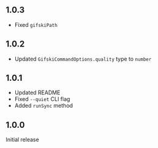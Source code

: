 ## 1.0.3

- Fixed `gifskiPath`

## 1.0.2

- Updated `GifskiCommandOptions.quality` type to `number`

## 1.0.1

- Updated README
- Fixed `--quiet` CLI flag
- Added `runSync` method

## 1.0.0

Initial release
